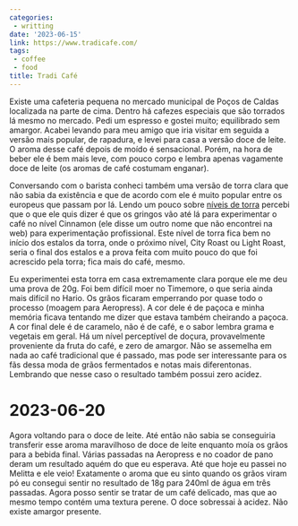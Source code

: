 ```yaml
---
categories:
 - writting
date: '2023-06-15'
link: https://www.tradicafe.com/
tags:
 - coffee
 - food
title: Tradi Café
---
```


Existe uma cafeteria pequena no mercado municipal de Poços de Caldas localizada na parte de cima. Dentro há cafezes especiais que são torrados lá mesmo no mercado. Pedi um espresso e gostei muito; equilibrado sem amargor. Acabei levando para meu amigo que iria visitar em seguida a versão mais popular, de rapadura, e levei para casa a versão doce de leite. O aroma desse café depois de moído é sensacional. Porém, na hora de beber ele é bem mais leve, com pouco corpo e lembra apenas vagamente doce de leite (os aromas de café costumam enganar).

Conversando com o barista conheci também uma versão de torra clara que não sabia da existência e que de acordo com ele é muito popular entre os europeus que passam por lá. Lendo um pouco sobre [níveis de torra](https://thecaptainscoffee.com/pages/roast-levels) percebi que o que ele quis dizer é que os gringos vão até lá para experimentar o café no nível Cinnamon (ele disse um outro nome que não encontrei na web) para experimentação profissional. Este nível de torra fica bem no início dos estalos da torra, onde o próximo nível, City Roast ou Light Roast, seria o final dos estalos e a prova feita com muito pouco do que foi acrescido pela torra; fica mais do café, mesmo.

Eu experimentei esta torra em casa extremamente clara porque ele me deu uma prova de 20g. Foi bem difícil moer no Timemore, o que seria ainda mais difícil no Hario. Os grãos ficaram emperrando por quase todo o processo (moagem para Aeropress). A cor dele é de paçoca e minha memória ficava tentando me dizer que estava também cheirando a paçoca. A cor final dele é de caramelo, não é de café, e o sabor lembra grama e vegetais em geral. Há um nível perceptível de doçura, provavelmente proveniente da fruta do café, e zero de amargor. Não se assemelha em nada ao café tradicional que é passado, mas pode ser interessante para os fãs dessa moda de grãos fermentados e notas mais diferentonas. Lembrando que nesse caso o resultado também possui zero acidez.

# 2023-06-20

Agora voltando para o doce de leite. Até então não sabia se conseguiria transferir esse aroma maravilhoso de doce de leite enquanto moía os grãos para a bebida final. Várias passadas na Aeropress e no coador de pano deram um resultado aquém do que eu esperava. Até que hoje eu passei no Melitta e ele veio! Exatamente o aroma que eu sinto quando os grãos viram pó eu consegui sentir no resultado de 18g para 240ml de água em três passadas. Agora posso sentir se tratar de um café delicado, mas que ao mesmo tempo contém uma textura perene. O doce sobressai à acidez. Não existe amargor presente.
